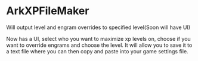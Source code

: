 # ArkXPFileMaker
Will output level and engram overrides to specified level(Soon will have UI)

Now has a UI, select who you want to maximize xp levels on, choose if you want to override engrams and choose the level. It will allow you to save it to a text file where you can then copy and paste into your game settings file. 
